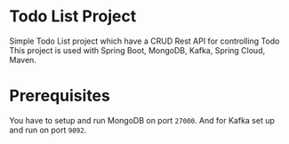 # Todo List Project
Simple Todo List project which have a CRUD Rest API for controlling Todo
This project is used with Spring Boot, MongoDB, Kafka, Spring Cloud, Maven.
# Prerequisites
You have to setup and run MongoDB on port `27000`.
And for Kafka set up and run on port `9092`.